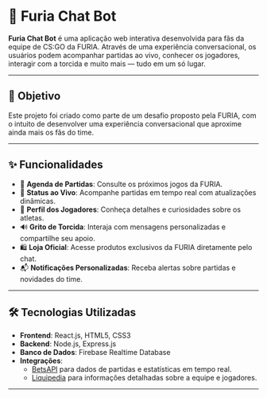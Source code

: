 # 🐾 Furia Chat Bot

**Furia Chat Bot** é uma aplicação web interativa desenvolvida para fãs da equipe de CS:GO da FURIA. Através de uma experiência conversacional, os usuários podem acompanhar partidas ao vivo, conhecer os jogadores, interagir com a torcida e muito mais — tudo em um só lugar.

---

## 🎯 Objetivo

Este projeto foi criado como parte de um desafio proposto pela FURIA, com o intuito de desenvolver uma experiência conversacional que aproxime ainda mais os fãs do time.

---

## ✨ Funcionalidades

- 📅 **Agenda de Partidas**: Consulte os próximos jogos da FURIA.
- 🔴 **Status ao Vivo**: Acompanhe partidas em tempo real com atualizações dinâmicas.
- 🧍 **Perfil dos Jogadores**: Conheça detalhes e curiosidades sobre os atletas.
- 🔊 **Grito de Torcida**: Interaja com mensagens personalizadas e compartilhe seu apoio.
- 🛍️ **Loja Oficial**: Acesse produtos exclusivos da FURIA diretamente pelo chat.
- 📬 **Notificações Personalizadas**: Receba alertas sobre partidas e novidades do time.

---

## 🛠️ Tecnologias Utilizadas

- **Frontend**: React.js, HTML5, CSS3
- **Backend**: Node.js, Express.js
- **Banco de Dados**: Firebase Realtime Database
- **Integrações**:
  - [BetsAPI](https://betsapi.com/t/251055/FURIA) para dados de partidas e estatísticas em tempo real.
  - [Liquipedia](https://liquipedia.net/counterstrike/FURIA) para informações detalhadas sobre a equipe e jogadores.
---
